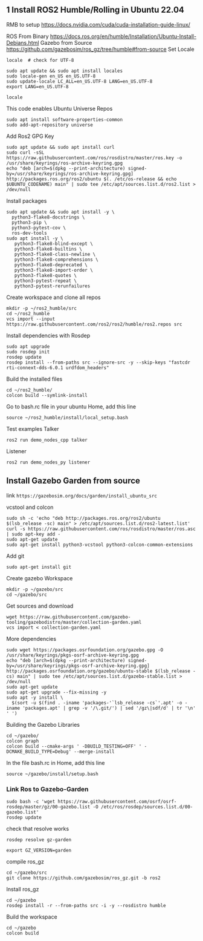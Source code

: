## 1 Install ROS2 Humble/Rolling in Ubuntu 22.04
RMB to setup
https://docs.nvidia.com/cuda/cuda-installation-guide-linux/

ROS From Binary
https://docs.ros.org/en/humble/Installation/Ubuntu-Install-Debians.html 
Gazebo from Source
https://github.com/gazebosim/ros_gz/tree/humble#from-source
Set Locale
```
locale  # check for UTF-8

sudo apt update && sudo apt install locales
sudo locale-gen en_US en_US.UTF-8
sudo update-locale LC_ALL=en_US.UTF-8 LANG=en_US.UTF-8
export LANG=en_US.UTF-8

locale 
```

This code enables Ubuntu Universe Repos
```
sudo apt install software-properties-common
sudo add-apt-repository universe
```

Add Ros2 GPG Key
```
sudo apt update && sudo apt install curl
sudo curl -sSL https://raw.githubusercontent.com/ros/rosdistro/master/ros.key -o /usr/share/keyrings/ros-archive-keyring.gpg
echo "deb [arch=$(dpkg --print-architecture) signed-by=/usr/share/keyrings/ros-archive-keyring.gpg] http://packages.ros.org/ros2/ubuntu $(. /etc/os-release && echo $UBUNTU_CODENAME) main" | sudo tee /etc/apt/sources.list.d/ros2.list > /dev/null
```

Install packages
```
sudo apt update && sudo apt install -y \
  python3-flake8-docstrings \
  python3-pip \
  python3-pytest-cov \
  ros-dev-tools
sudo apt install -y \
   python3-flake8-blind-except \
   python3-flake8-builtins \
   python3-flake8-class-newline \
   python3-flake8-comprehensions \
   python3-flake8-deprecated \
   python3-flake8-import-order \
   python3-flake8-quotes \
   python3-pytest-repeat \
   python3-pytest-rerunfailures
```


Create workspace and clone all repos
```
mkdir -p ~/ros2_humble/src
cd ~/ros2_humble
vcs import --input https://raw.githubusercontent.com/ros2/ros2/humble/ros2.repos src
```

Install dependencies with Rosdep
```
sudo apt upgrade
sudo rosdep init
rosdep update
rosdep install --from-paths src --ignore-src -y --skip-keys "fastcdr rti-connext-dds-6.0.1 urdfdom_headers"
```

Build the installed files
```
cd ~/ros2_humble/
colcon build --symlink-install
```

Go to bash.rc file in your ubuntu Home, add this line
```
source ~/ros2_humble/install/local_setup.bash
```

Test examples
Talker
``` 
ros2 run demo_nodes_cpp talker
```
Listener
```
ros2 run demo_nodes_py listener
```

## Install Gazebo Garden from source 
link
```https://gazebosim.org/docs/garden/install_ubuntu_src```

vcstool and colcon 
```
sudo sh -c 'echo "deb http://packages.ros.org/ros2/ubuntu $(lsb_release -sc) main" > /etc/apt/sources.list.d/ros2-latest.list'
curl -s https://raw.githubusercontent.com/ros/rosdistro/master/ros.asc | sudo apt-key add -
sudo apt-get update
sudo apt-get install python3-vcstool python3-colcon-common-extensions
```

Add git
```
sudo apt-get install git
```

Create gazebo Workspace
```
mkdir -p ~/gazebo/src
cd ~/gazebo/src
```

Get sources and download
```
wget https://raw.githubusercontent.com/gazebo-tooling/gazebodistro/master/collection-garden.yaml
vcs import < collection-garden.yaml
```

More dependencies
```
sudo wget https://packages.osrfoundation.org/gazebo.gpg -O /usr/share/keyrings/pkgs-osrf-archive-keyring.gpg
echo "deb [arch=$(dpkg --print-architecture) signed-by=/usr/share/keyrings/pkgs-osrf-archive-keyring.gpg] http://packages.osrfoundation.org/gazebo/ubuntu-stable $(lsb_release -cs) main" | sudo tee /etc/apt/sources.list.d/gazebo-stable.list > /dev/null
sudo apt-get update 
sudo apt-get upgrade --fix-missing -y
sudo apt -y install \
  $(sort -u $(find . -iname 'packages-'`lsb_release -cs`'.apt' -o -iname 'packages.apt' | grep -v '/\.git/') | sed '/gz\|sdf/d' | tr '\n' ' ')
```

Building the Gazebo Libraries
```
cd ~/gazebo/
colcon graph
colcon build --cmake-args ' -DBUILD_TESTING=OFF' ' -DCMAKE_BUILD_TYPE=Debug' --merge-install
```

In the file bash.rc in Home, add this line
```
source ~/gazebo/install/setup.bash
```

### Link Ros to Gazebo-Garden
```
sudo bash -c 'wget https://raw.githubusercontent.com/osrf/osrf-rosdep/master/gz/00-gazebo.list -O /etc/ros/rosdep/sources.list.d/00-gazebo.list'
rosdep update
```

check that resolve works
```
rosdep resolve gz-garden
```

```
export GZ_VERSION=garden
```

compile ros_gz
```
cd ~/gazebo/src
git clone https://github.com/gazebosim/ros_gz.git -b ros2
```

Install ros_gz
```
cd ~/gazebo
rosdep install -r --from-paths src -i -y --rosdistro humble
```

Build the workspace
```
cd ~/gazebo
colcon build
```
